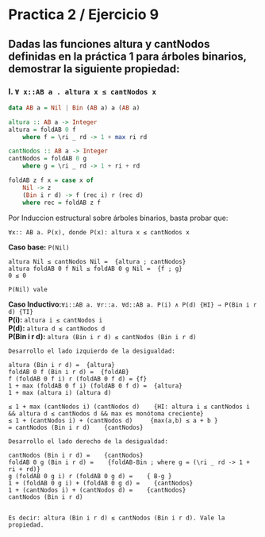 # Practica 2 / Ejercicio 9    
## Dadas las funciones altura y cantNodos definidas en la práctica 1 para árboles binarios, demostrar la siguiente propiedad:
### I. `∀ x::AB a . altura x ≤ cantNodos x`
```hs
data AB a = Nil | Bin (AB a) a (AB a)

altura :: AB a -> Integer
altura = foldAB 0 f
    where f = \ri _ rd -> 1 + max ri rd

cantNodos :: AB a -> Integer
cantNodos = foldAB 0 g
    where g = \ri _ rd -> 1 + ri + rd

foldAB z f x = case x of
    Nil -> z
    (Bin i r d) -> f (rec i) r (rec d)
    where rec = foldAB z f
```
Por Induccion estructural sobre árboles binarios, basta probar que:
```
∀x:: AB a. P(x), donde P(x): altura x ≤ cantNodos x
```
**Caso base:** `P(Nil)`
```
altura Nil ≤ cantNodos Nil =  {altura ; cantNodos}
altura foldAB 0 f Nil ≤ foldAB 0 g Nil =  {f ; g}
0 ≤ 0

P(Nil) vale 
```
**Caso Inductivo:**`∀i::AB a. ∀r::a. ∀d::AB a. P(i) ∧ P(d) {HI} ⇒ P(Bin i r d) {TI}`   
**P(i):** `altura i ≤ cantNodos i`  
**P(d):** `altura d ≤ cantNodos d`  
**P(Bin i r d):** `altura (Bin i r d) ≤ cantNodos (Bin i r d)`  
```
Desarrollo el lado izquierdo de la desigualdad:

altura (Bin i r d) =  {altura}
foldAB 0 f (Bin i r d) =  {foldAB}
f (foldAB 0 f i) r (foldAB 0 f d) = {f}
1 + max (foldAB 0 f i) (foldAB 0 f d) =  {altura}
1 + max (altura i) (altura d)   

≤ 1 + max (cantNodos i) (cantNodos d)    {HI: altura i ≤ cantNodos i && altura d ≤ cantNodos d && max es monótoma creciente}
≤ 1 + (cantNodos i) + (cantNodos d)     {max(a,b) ≤ a + b }
= cantNodos (Bin i r d)    {cantNodos}

Desarrollo el lado derecho de la desigualdad:

cantNodos (Bin i r d) =    {cantNodos}
foldAB 0 g (Bin i r d) =    {foldAB-Bin ; where g = (\ri _ rd -> 1 + ri + rd)}
g (foldAB 0 g i) r (foldAB 0 g d) =    { B-g }
1 + (foldAB 0 g i) + (foldAB 0 g d) =    {cantNodos}
1 + (cantNodos i) + (cantNodos d) =    {cantNodos}
cantNodos (Bin i r d)


Es decir: altura (Bin i r d) ≤ cantNodos (Bin i r d). Vale la propiedad.
```

